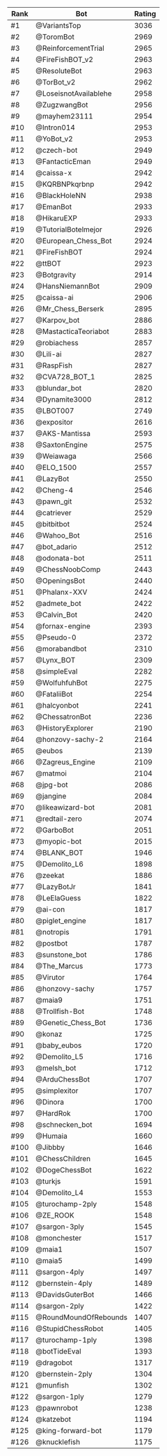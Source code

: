 Rank|Bot|Rating
---|---|---
#1|@VariantsTop|3036
#2|@ToromBot|2969
#3|@ReinforcementTrial|2965
#4|@FireFishBOT_v2|2963
#5|@ResoluteBot|2963
#6|@TorBot_v2|2962
#7|@LoseisnotAvailablehe|2958
#8|@ZugzwangBot|2956
#9|@mayhem23111|2954
#10|@Intron014|2953
#11|@YoBot_v2|2953
#12|@czech-bot|2949
#13|@FantacticEman|2949
#14|@caissa-x|2942
#15|@KQRBNPkqrbnp|2942
#16|@BlackHoleNN|2938
#17|@EmanBot|2933
#18|@HikaruEXP|2933
#19|@TutorialBotelmejor|2926
#20|@European_Chess_Bot|2924
#21|@FireFishBOT|2924
#22|@ttBOT|2923
#23|@Botgravity|2914
#24|@HansNiemannBot|2909
#25|@caissa-ai|2906
#26|@Mr_Chess_Berserk|2895
#27|@Karpov_bot|2886
#28|@MastacticaTeoriabot|2883
#29|@robiachess|2857
#30|@Lili-ai|2827
#31|@RaspFish|2827
#32|@CVA728_BOT_1|2825
#33|@blundar_bot|2820
#34|@Dynamite3000|2812
#35|@LBOT007|2749
#36|@expositor|2616
#37|@AKS-Mantissa|2593
#38|@SaxtonEngine|2575
#39|@Weiawaga|2566
#40|@ELO_1500|2557
#41|@LazyBot|2550
#42|@Cheng-4|2546
#43|@pawn_git|2532
#44|@catriever|2529
#45|@bitbitbot|2524
#46|@Wahoo_Bot|2516
#47|@bot_adario|2512
#48|@odonata-bot|2511
#49|@ChessNoobComp|2443
#50|@OpeningsBot|2440
#51|@Phalanx-XXV|2424
#52|@admete_bot|2422
#53|@Calvin_Bot|2420
#54|@fornax-engine|2393
#55|@Pseudo-0|2372
#56|@morabandbot|2310
#57|@Lynx_BOT|2309
#58|@simpleEval|2282
#59|@WolfuhfuhBot|2275
#60|@FataliiBot|2254
#61|@halcyonbot|2241
#62|@ChessatronBot|2236
#63|@HistoryExplorer|2190
#64|@honzovy-sachy-2|2164
#65|@eubos|2139
#66|@Zagreus_Engine|2109
#67|@matmoi|2104
#68|@jpg-bot|2086
#69|@jangine|2084
#70|@likeawizard-bot|2081
#71|@redtail-zero|2074
#72|@GarboBot|2051
#73|@myopic-bot|2015
#74|@BLANK_BOT|1946
#75|@Demolito_L6|1898
#76|@zeekat|1886
#77|@LazyBotJr|1841
#78|@LeElaGuess|1822
#79|@ai-con|1817
#80|@piglet_engine|1817
#81|@notropis|1791
#82|@postbot|1787
#83|@sunstone_bot|1786
#84|@The_Marcus|1773
#85|@Virutor|1764
#86|@honzovy-sachy|1757
#87|@maia9|1751
#88|@Trollfish-Bot|1748
#89|@Genetic_Chess_Bot|1736
#90|@konaz|1725
#91|@baby_eubos|1720
#92|@Demolito_L5|1716
#93|@melsh_bot|1712
#94|@ArduChessBot|1707
#95|@simplexitor|1707
#96|@Dinora|1700
#97|@HardRok|1700
#98|@schnecken_bot|1694
#99|@Humaia|1660
#100|@Jibbby|1646
#101|@ChessChildren|1645
#102|@DogeChessBot|1622
#103|@turkjs|1591
#104|@Demolito_L4|1553
#105|@turochamp-2ply|1548
#106|@ZE_ROOK|1548
#107|@sargon-3ply|1545
#108|@monchester|1517
#109|@maia1|1507
#110|@maia5|1499
#111|@sargon-4ply|1497
#112|@bernstein-4ply|1489
#113|@DavidsGuterBot|1466
#114|@sargon-2ply|1422
#115|@RoundMoundOfRebounds|1407
#116|@StupidChessRobot|1405
#117|@turochamp-1ply|1398
#118|@botTideEval|1393
#119|@dragobot|1317
#120|@bernstein-2ply|1304
#121|@munfish|1302
#122|@sargon-1ply|1279
#123|@pawnrobot|1238
#124|@katzebot|1194
#125|@king-forward-bot|1179
#126|@knucklefish|1175
